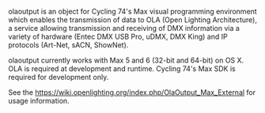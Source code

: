 olaoutput is an object for Cycling 74's Max visual programming environment which enables the
transmission of data to OLA (Open Lighting Architecture), a service allowing transmission and
receiving of DMX information via a variety of hardware (Entec DMX USB Pro, uDMX, DMX King) and
IP protocols (Art-Net, sACN, ShowNet).

olaoutput currently works with Max 5 and 6 (32-bit and 64-bit) on OS X. OLA is required at development
and runtime. Cycling 74's Max SDK is required for development only.

See the https://wiki.openlighting.org/index.php/OlaOutput_Max_External for usage information.
